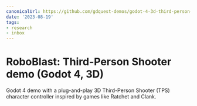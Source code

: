 ```yaml
---
canonicalUrl: https://github.com/gdquest-demos/godot-4-3d-third-person-controller
date: '2023-08-19'
tags:
- research
- inbox
---
```


# RoboBlast: Third-Person Shooter demo (Godot 4, 3D)

Godot 4 demo with a plug-and-play 3D Third-Person Shooter (TPS) character controller inspired by games like Ratchet and Clank.